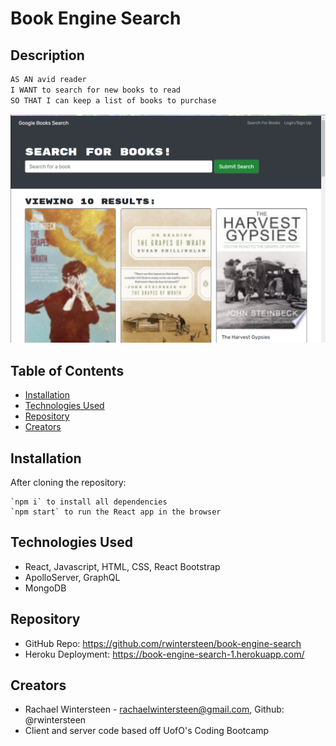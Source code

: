 # Book Engine Search

## Description
```md
AS AN avid reader
I WANT to search for new books to read
SO THAT I can keep a list of books to purchase
```

![Homepage](/client/src/assets/book-engine-search-homepage.png)

## Table of Contents
* [Installation](#Installation)
* [Technologies Used](#Technologies-Used)
* [Repository](#Repository)
* [Creators](#Creators)

## Installation
After cloning the repository: 
```
`npm i` to install all dependencies 
`npm start` to run the React app in the browser
```

## Technologies Used
* React, Javascript, HTML, CSS, React Bootstrap
* ApolloServer, GraphQL
* MongoDB
## Repository
* GitHub Repo: https://github.com/rwintersteen/book-engine-search
* Heroku Deployment: https://book-engine-search-1.herokuapp.com/

## Creators
* Rachael Wintersteen - rachaelwintersteen@gmail.com, Github: @rwintersteen
* Client and server code based off UofO's Coding Bootcamp

